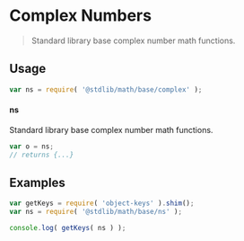 # Complex Numbers

> Standard library base complex number math functions.

<section class="usage">

## Usage

``` javascript
var ns = require( '@stdlib/math/base/complex' );
```

#### ns

Standard library base complex number math functions.

``` javascript
var o = ns;
// returns {...}
```

</section>

<!-- /.usage -->


<section class="examples">

## Examples

<!-- TODO: better examples -->

``` javascript
var getKeys = require( 'object-keys' ).shim();
var ns = require( '@stdlib/math/base/ns' );

console.log( getKeys( ns ) );
```

</section>

<!-- /.examples -->


<section class="links">

</section>

<!-- /.links -->
